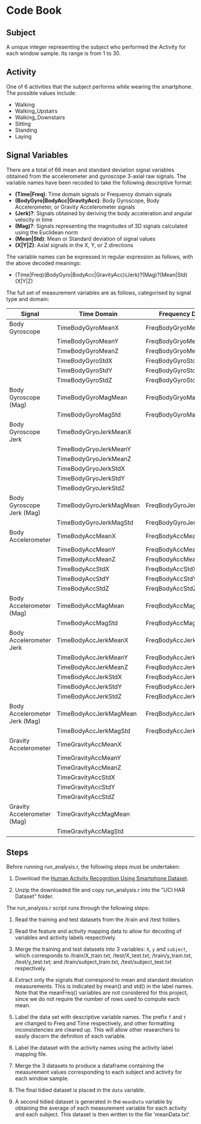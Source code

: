 
# Code Book

## Subject

A unique integer representing the subject who performed the Activity for each window sample.  Its range is from 1 to 30.

## Activity

One of 6 activities that the subject performs while wearing the smartphone.  The possible values include:

* Walking
* Walking_Upstairs
* Walking_Downstairs
* Sitting
* Standing
* Laying

## Signal Variables

There are a total of 66 mean and standard deviation signal variables obtained from the accelerometer and gyroscope 3-axial raw signals.  The variable names have been recoded to take the following descriptive format:

* **(Time|Freq)**: Time domain signals or Frequency domain signals
* **(BodyGyro|BodyAcc|GravityAcc)**: Body Gyroscope, Body Accelerometer, or Gravity Accelerometer signals
* **(Jerk)?**: Signals obtained by deriving the body acceleration and angular velocity in time
* **(Mag)?**: Signals representing the magnitudes of 3D signals calculated using the Euclidean norm
* **(Mean|Std)**: Mean or Standard deviation of signal values
* **(X|Y|Z)**: Axial signals in the X, Y, or Z directions

The variable names can be expressed in regular expression as follows, with the above decoded meanings:

* (Time|Freq)(BodyGyro|BodyAcc|GravityAcc)(Jerk)?(Mag)?(Mean|Std)(X|Y|Z)

The full set of measurement variables are as follows, categorised by signal type and domain:

Signal                            |  Time Domain              | Frequency Domain
----------------------------------|---------------------------|-------------------------
Body Gyroscope                    |  TimeBodyGyroMeanX        | FreqBodyGryoMeanX
                                  |  TimeBodyGyroMeanY        | FreqBodyGryoMeanY
                                  |  TimeBodyGyroMeanZ        | FreqBodyGryoMeanZ
                                  |  TimeBodyGyroStdX         | FreqBodyGyroStdX
                                  |  TimeBodyGyroStdY         | FreqBodyGyroStdY
                                  |  TimeBodyGyroStdZ         | FreqBodyGyroStdZ
Body Gyroscope (Mag)              |  TimeBodyGyroMagMean      | FreqBodyGryoMagMean
                                  |  TimeBodyGyroMagStd       | FreqBodyGyroMagStd
Body Gyroscope Jerk               |  TimeBodyGryoJerkMeanX    |
                                  |  TimeBodyGryoJerkMeanY    |
                                  |  TimeBodyGryoJerkMeanZ    |
                                  |  TimeBodyGryoJerkStdX     |
                                  |  TimeBodyGryoJerkStdY     |
                                  |  TimeBodyGryoJerkStdZ     |
Body Gyroscope Jerk (Mag)         |  TimeBodyGyroJerkMagMean  | FreqBodyGyroJerkMagMean
                                  |  TimeBodyGyroJerkMagStd   | FreqBodyGyroJerkMagStd
Body Accelerometer                |  TimeBodyAccMeanX         | FreqBodyAccMeanX
                                  |  TimeBodyAccMeanY         | FreqBodyAccMeanY
                                  |  TimeBodyAccMeanZ         | FreqBodyAccMeanZ
                                  |  TimeBodyAccStdX          | FreqBodyAccStdX
                                  |  TimeBodyAccStdY          | FreqBodyAccStdY
                                  |  TimeBodyAccStdZ          | FreqBodyAccStdZ
Body Accelerometer (Mag)          |  TimeBodyAccMagMean       | FreqBodyAccMagMean
                                  |  TimeBodyAccMagStd        | FreqBodyAccMagStd
Body Accelerometer Jerk           |  TimeBodyAccJerkMeanX     | FreqBodyAccJerkMeanX
                                  |  TimeBodyAccJerkMeanY     | FreqBodyAccJerkMeanY
                                  |  TimeBodyAccJerkMeanZ     | FreqBodyAccJerkMeanZ
                                  |  TimeBodyAccJerkStdX      | FreqBodyAccJerkStdX
                                  |  TimeBodyAccJerkStdY      | FreqBodyAccJerkStdY
                                  |  TimeBodyAccJerkStdZ      | FreqBodyAccJerkStdZ
Body Accelerometer Jerk (Mag)     |  TimeBodyAccJerkMagMean   | FreqBodyAccJerkMagMean
                                  |  TimeBodyAccJerkMagStd    | FreqBodyAccJerkMagStd
Gravity Accelerometer             |  TimeGravityAccMeanX      |
                                  |  TimeGravityAccMeanY      |
                                  |  TimeGravityAccMeanZ      |
                                  |  TimeGravityAccStdX       |
                                  |  TimeGravityAccStdY       |
                                  |  TimeGravityAccStdZ       |
Gravity Accelerometer (Mag)       |  TimeGravityAccMagMean    |
                                  |  TimeGravityAccMagStd     |

## Steps

Before running run_analysis.r, the following steps must be undertaken:

1. Download the [Human Activity Recognition Using Smartphone Dataset](https://d396qusza40orc.cloudfront.net/getdata%2Fprojectfiles%2FUCI%20HAR%20Dataset.zip).

2. Unzip the downloaded file and copy run_analysis.r into the "UCI HAR Dataset" folder.

The run_analysis.r script runs through the following steps:

1. Read the training and test datasets from the /train and /test folders.

2. Read the feature and activity mapping data to allow for decoding of variables and activity labels respectively.

3. Merge the training and test datasets into 3 variables: `X`, `y` and `subject`, which corresponds to /train/X_train.txt, /test/X_test.txt; /train/y_train.txt, /test/y_test.txt; and /train/subject_train.txt, /test/subject_test.txt respectively.

4. Extract only the signals that correspond to mean and standard deviation measurements.  This is indicated by mean() and std() in the label names.  Note that the meanFreq() variables are not considered for this project, since we do not require the number of rows used to compute each mean.

5. Label the data set with descriptive variable names.  The prefix `f` and `t` are changed to Freq and Time respectively, and other formatting inconsistencies are cleared up.  This will allow other researchers to easily discern the definition of each variable.

6. Label the dataset with the activity names using the activity label mapping file.

7. Merge the 3 datasets to produce a dataframe containing the measurement values corresponding to each subject and activity for each window sample.

8. The final tidied dataset is placed in the `data` variable.

9. A second tidied dataset is generated in the `meanData` variable by obtaining the average of each measurement variable for each activity and each subject.  This dataset is then written to the file 'meanData.txt'.

